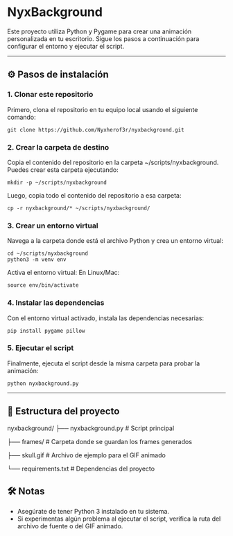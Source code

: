 # NyxBackground

Este proyecto utiliza Python y Pygame para crear una animación personalizada en tu escritorio. Sigue los pasos a continuación para configurar el entorno y ejecutar el script.

---

## ⚙️ Pasos de instalación

### 1. Clonar este repositorio
Primero, clona el repositorio en tu equipo local usando el siguiente comando:
```
git clone https://github.com/Nyxherof3r/nyxbackground.git
```
### 2. Crear la carpeta de destino
Copia el contenido del repositorio en la carpeta ~/scripts/nyxbackground. Puedes crear esta carpeta ejecutando:
```
mkdir -p ~/scripts/nyxbackground
```
Luego, copia todo el contenido del repositorio a esa carpeta:
```
cp -r nyxbackground/* ~/scripts/nyxbackground/
```
### 3. Crear un entorno virtual
Navega a la carpeta donde está el archivo Python y crea un entorno virtual:
```
cd ~/scripts/nyxbackground
python3 -m venv env
```
Activa el entorno virtual:
En Linux/Mac:
```
source env/bin/activate
```
### 4. Instalar las dependencias
Con el entorno virtual activado, instala las dependencias necesarias:
```
pip install pygame pillow
```
### 5. Ejecutar el script
Finalmente, ejecuta el script desde la misma carpeta para probar la animación:
```
python nyxbackground.py
```
---
## 📂 Estructura del proyecto
nyxbackground/
├── nyxbackground.py       # Script principal

├── frames/                # Carpeta donde se guardan los frames generados

├── skull.gif              # Archivo de ejemplo para el GIF animado

└── requirements.txt       # Dependencias del proyecto

## 🛠️ Notas
- Asegúrate de tener Python 3 instalado en tu sistema.
- Si experimentas algún problema al ejecutar el script, verifica la ruta del archivo de fuente o del GIF animado.

